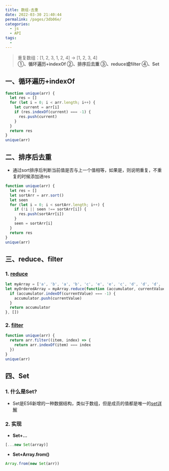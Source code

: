 ```yaml
---
title: 数组-去重
date: 2022-03-30 21:40:44
permalink: /pages/3db06e/
categories:
  - js
  - API
tags:
  - 
---
```

> 重复数组：[1, 2, 3, 1, 2, 4] -> [1, 2, 3, 4]  
> **①、循环遍历+indexOf ②、排序后去重 ③、reduce或filter ④、Set**
## 一、循环遍历+indexOf
```js
function unique(arr) {
  let res = []
  for (let i = 0; i < arr.length; i++) {
    let current = arr[i]
    if (res.indexOf(current) === -1) {
      res.push(current)
    }
  }
  return res
}
unique(arr)
```
## 二、排序后去重
- 通过sort排序后判断当前值是否与上一个值相等，如果是，则说明重复，不重复的时候添加进res
```js
function unique(arr) {
  let res = []
  let sortArr = arr.sort()
  let seen
  for (let i = 0; i < sortArr.length; i++) {
    if (!i || seen !== sortArr[i]) {
      res.push(sortArr[i])
    }
    seen = sortArr[i]
  }
  return res
}
unique(arr)
```
## 三、reduce、filter
### 1. [reduce](./遍历.md)
```js
let myArray = ['a', 'b', 'a', 'b', 'c', 'e', 'e', 'c', 'd', 'd', 'd', 'd']
let myOrderedArray = myArray.reduce(function (accumulator, currentValue) {
  if (accumulator.indexOf(currentValue) === -1) {
    accumulator.push(currentValue)
  }
  return accumulator
}, [])
```
### 2. [filter](./遍历.md)
```js
function unique(arr) {
  return arr.filter((item, index) => {
    return arr.indexOf(item) === index
  })
}
unique(arr)
```
## 四、Set
### 1. 什么是Set?
- Set是ES6新增的一种数据结构，类似于数组，但是成员的值都是唯一的[set详解](../es6/set&map.md)
### 2. 实现
- **Set+...**
```javascript
[...new Set(array)]
```
- **Set+Array.from()**
```javascript
Array.from(new Set(arr))
```
